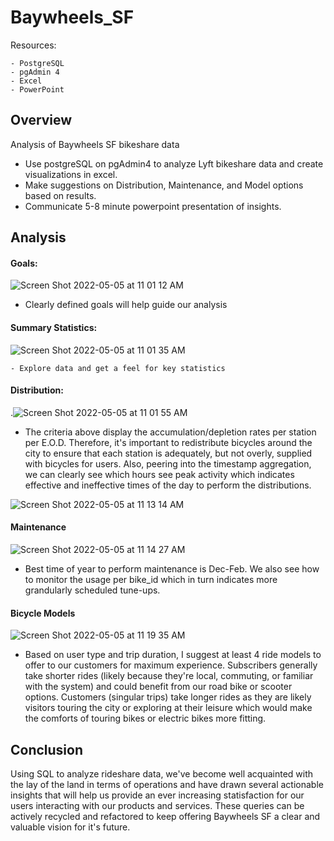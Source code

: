 # Baywheels_SF
Resources:

    - PostgreSQL
    - pgAdmin 4
    - Excel
    - PowerPoint

## Overview

Analysis of Baywheels SF bikeshare data

- Use postgreSQL on pgAdmin4 to analyze Lyft bikeshare data and create visualizations in excel.
- Make suggestions on Distribution, Maintenance, and Model options based on results.
- Communicate 5-8 minute powerpoint presentation of insights.

## Analysis

#### Goals:

![Screen Shot 2022-05-05 at 11 01 12 AM](https://user-images.githubusercontent.com/100544761/166965001-88bfbcac-390c-4ece-8ca6-fcfbdbf7b444.png)

- Clearly defined goals will help guide our analysis

#### Summary Statistics:

![Screen Shot 2022-05-05 at 11 01 35 AM](https://user-images.githubusercontent.com/100544761/166965109-990c90ab-9851-436f-a686-1c2fa7d2ed52.png)

    - Explore data and get a feel for key statistics

#### Distribution:

.![Screen Shot 2022-05-05 at 11 01 55 AM](https://user-images.githubusercontent.com/100544761/166965247-1776fef4-62c4-4934-bbd7-22f14f684f60.png)

- The criteria above display the accumulation/depletion rates per station per E.O.D.  Therefore, it's important to redistribute bicycles around the city to ensure that each station is adequately, but not overly, supplied with bicycles for users.  Also, peering into the timestamp aggregation, we can clearly see which hours see peak activity which indicates effective and ineffective times of the day to perform the distributions.

![Screen Shot 2022-05-05 at 11 13 14 AM](https://user-images.githubusercontent.com/100544761/166966810-5833c77f-f49a-4f2a-b33d-4f56fb7b5eb5.png)

#### Maintenance

![Screen Shot 2022-05-05 at 11 14 27 AM](https://user-images.githubusercontent.com/100544761/166967079-2e543566-5bd9-45f8-a953-40ac7dc2850f.png)

- Best time of year to perform maintenance is Dec-Feb.  We also see how to monitor the usage per bike_id which in turn indicates more grandularly scheduled tune-ups.

#### Bicycle Models

![Screen Shot 2022-05-05 at 11 19 35 AM](https://user-images.githubusercontent.com/100544761/166967954-f449b632-10c6-41a6-8bcb-3aa64026bc82.png)

- Based on user type and trip duration, I suggest at least 4 ride models to offer to our customers for maximum experience.  Subscribers generally take shorter rides (likely because they're local, commuting, or familiar with the system) and could benefit from our road bike or scooter options.  Customers (singular trips) take longer rides as they are likely visitors touring the city or exploring at their leisure which would make the comforts of touring bikes or electric bikes more fitting.

## Conclusion

Using SQL to analyze rideshare data, we've become well acquainted with the lay of the land in terms of operations and have drawn several actionable insights that will help us provide an ever increasing statisfaction for our users interacting with our products and services.  These queries can be actively recycled and refactored to keep offering Baywheels SF a clear and valuable vision for it's future.
